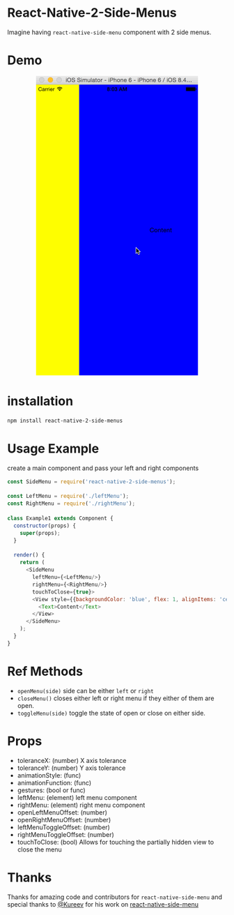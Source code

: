 # React-Native-2-Side-Menus

Imagine having `react-native-side-menu` component with 2 side menus.


# Demo
<p align="center">
    <img src ="https://raw.githubusercontent.com/alinz/react-native-2-side-menus/master/demo.gif" />
</p>

# installation

```bash
npm install react-native-2-side-menus
```

# Usage Example

create a main component and pass your left and right components

```js
const SideMenu = require('react-native-2-side-menus');

const LeftMenu = require('./leftMenu');
const RightMenu = require('./rightMenu');

class Example1 extends Component {
  constructor(props) {
    super(props);
  }

  render() {
    return (
      <SideMenu
        leftMenu={<LeftMenu/>}
        rightMenu={<RightMenu/>}
        touchToClose={true}>
        <View style={{backgroundColor: 'blue', flex: 1, alignItems: 'center', justifyContent: 'center'}}>
          <Text>Content</Text>
        </View>
      </SideMenu>
    );
  }
}
```

# Ref Methods

- `openMenu(side)` side can be either `left` or `right`
- `closeMenu()` closes either left or right menu if they either of them are open.
- `toggleMenu(side)` toggle the state of open or close on either side.

# Props

- toleranceX: (number) X axis tolerance
- toleranceY: (number) Y axis tolerance
- animationStyle: (func)
- animationFunction: (func)
- gestures: (bool or func)
- leftMenu: (element) left menu component
- rightMenu: (element) right menu component
- openLeftMenuOffset: (number)
- openRightMenuOffset: (number)
- leftMenuToggleOffset: (number)
- rightMenuToggleOffset: (number)
- touchToClose: (bool) Allows for touching the partially hidden view to close the menu

# Thanks

Thanks for amazing code and contributors for `react-native-side-menu` and special thanks to [@Kureev](https://github.com/Kureev) for his work on [react-native-side-menu](https://github.com/Kureev/react-native-side-menu)
